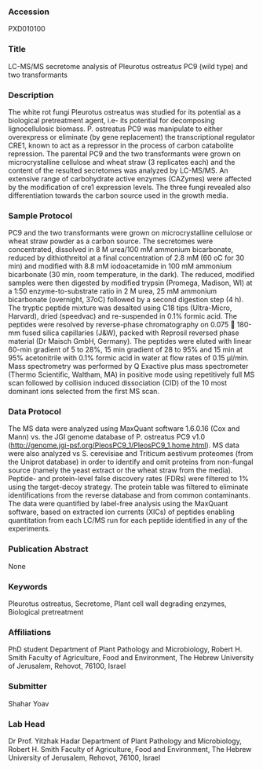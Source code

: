 ### Accession
PXD010100

### Title
LC-MS/MS secretome analysis of Pleurotus ostreatus PC9 (wild type) and two transformants

### Description
The white rot fungi Pleurotus ostreatus was studied for its potential as a biological pretreatment agent, i.e- its potential for decomposing lignocellulosic biomass. P. ostreatus PC9 was manipulate to either overexpress or eliminate (by gene replacement) the transcriptional regulator CRE1, known to act as a repressor in the process of carbon catabolite repression. The parental PC9 and the two transformants were grown on microcrystalline cellulose and wheat straw (3 replicates each) and the content of the resulted secretomes was analyzed by LC-MS/MS. An extensive range of carbohydrate active enzymes (CAZymes) were affected by the modification of cre1 expression levels. The three fungi revealed also differentiation towards the carbon source used in the growth media.

### Sample Protocol
PC9 and the two transformants were grown on microcrystalline cellulose or wheat straw powder as a carbon source. The secretomes were concentrated, dissolved in 8 M urea/100 mM ammonium bicarbonate, reduced by dithiothreitol at a final concentration of 2.8 mM (60 oC for 30 min) and modified with 8.8 mM iodoacetamide in 100 mM ammonium bicarbonate (30 min, room temperature, in the dark). The reduced, modified samples were then digested by modified trypsin (Promega, Madison, WI) at a 1:50 enzyme-to-substrate ratio in 2 M urea, 25 mM ammonium bicarbonate (overnight, 37oC) followed by a second digestion step (4 h). The tryptic peptide mixture was desalted using C18 tips (Ultra-Micro, Harvard), dried (speedvac) and re-suspended in 0.1% formic acid. The peptides were resolved by reverse-phase chromatography on 0.075  180-mm fused silica capillaries (J&W), packed with Reprosil reversed phase material (Dr Maisch GmbH, Germany). The peptides were eluted with linear 60-min gradient of 5 to 28%, 15 min gradient of 28 to 95% and 15 min at 95% acetonitrile with 0.1% formic acid in water at flow rates of 0.15 μl/min. Mass spectrometry was performed by Q Exactive plus mass spectrometer (Thermo Scientific, Waltham, MA) in positive mode using repetitively full MS scan followed by collision induced dissociation (CID) of the 10 most dominant ions selected from the first MS scan.

### Data Protocol
The MS data were analyzed using MaxQuant software 1.6.0.16 (Cox and Mann) vs. the JGI genome database of P. ostreatus PC9 v1.0 (http://genome.jgi-psf.org/PleosPC9_1/PleosPC9_1.home.html). MS data were also analyzed vs S. cerevisiae and Triticum aestivum proteomes (from the Uniprot database) in order to identify and omit proteins from non-fungal source (namely the yeast extract or the wheat straw from the media). Peptide- and protein-level false discovery rates (FDRs) were filtered to 1% using the target-decoy strategy. The protein table was filtered to eliminate identifications from the reverse database and from common contaminants. The data were quantified by label-free analysis using the MaxQuant software, based on extracted ion currents (XICs) of peptides enabling quantitation from each LC/MS run for each peptide identified in any of the experiments.

### Publication Abstract
None

### Keywords
Pleurotus ostreatus, Secretome, Plant cell wall degrading enzymes, Biological pretreatment

### Affiliations
PhD student
Department of Plant Pathology and Microbiology, Robert H. Smith Faculty of Agriculture, Food and Environment, The Hebrew University of Jerusalem, Rehovot, 76100, Israel

### Submitter
Shahar Yoav

### Lab Head
Dr Prof. Yitzhak Hadar
Department of Plant Pathology and Microbiology, Robert H. Smith Faculty of Agriculture, Food and Environment, The Hebrew University of Jerusalem, Rehovot, 76100, Israel


